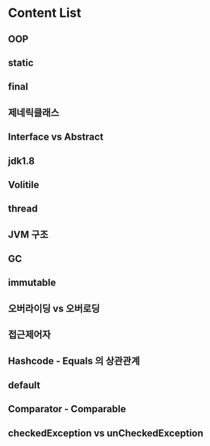 # Content List
  ## OOP
  
  ## static
  
  ## final
  
  ## 제네릭클래스
  
  ## Interface vs Abstract
  
  ## jdk1.8
  
  ## Volitile
  
  ## thread
  
  ## JVM 구조
  
  ## GC
  
  ## immutable
  
  ## 오버라이딩 vs 오버로딩
  
  ## 접근제어자
  
  ## Hashcode - Equals 의 상관관계
  
  ## default
  
  ## Comparator - Comparable
  
  ## checkedException vs unCheckedException
  
